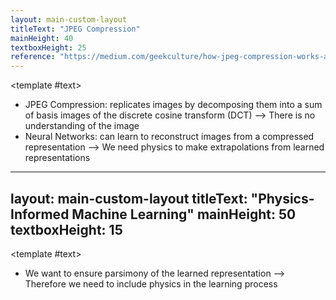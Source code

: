 ```yaml
---
layout: main-custom-layout
titleText: "JPEG Compression"
mainHeight: 40
textboxHeight: 25
reference: "https://medium.com/geekculture/how-jpeg-compression-works-a751cd877c8c"
---
```


<CrossfadeImages :images="[
  'jpeg-compression.gif',
  'compressed-pld.jpg',
  'DCT-art.jpg'
]" />

<template #text>
<div class="text-left">
  <ul class="list-disc pl-4">
    <li>JPEG Compression: replicates images by decomposing them into a sum of basis images of the discrete cosine transform (DCT) --> There is no understanding of the image</li>
    <li> Neural Networks: can learn to reconstruct images from a compressed representation --> We need physics to make extrapolations from learned representations</li>
  </ul>
</div>
</template>

---
layout: main-custom-layout
titleText: "Physics-Informed Machine Learning"
mainHeight: 50
textboxHeight: 15
---

<CrossfadeImages :images="[
  'physics-informed-neural-network.png'
]" />

<template #text>
<div class="text-left">
  <ul class="list-disc pl-4">
    <li>We want to ensure parsimony of the learned representation --> Therefore we need to include physics in the learning process</li>
  </ul>
</div>
</template>
